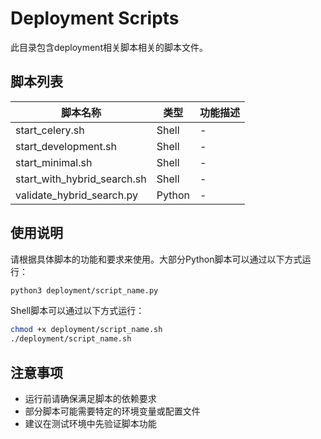 # Deployment Scripts

此目录包含deployment相关脚本相关的脚本文件。

## 脚本列表

| 脚本名称 | 类型 | 功能描述 |
|---------|------|----------|
| start_celery.sh | Shell | - |
| start_development.sh | Shell | - |
| start_minimal.sh | Shell | - |
| start_with_hybrid_search.sh | Shell | - |
| validate_hybrid_search.py | Python | - |

## 使用说明

请根据具体脚本的功能和要求来使用。大部分Python脚本可以通过以下方式运行：

```bash
python3 deployment/script_name.py
```

Shell脚本可以通过以下方式运行：

```bash
chmod +x deployment/script_name.sh
./deployment/script_name.sh
```

## 注意事项

- 运行前请确保满足脚本的依赖要求
- 部分脚本可能需要特定的环境变量或配置文件
- 建议在测试环境中先验证脚本功能

